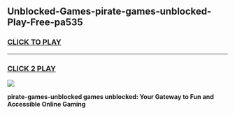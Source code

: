 
## Unblocked-Games-pirate-games-unblocked-Play-Free-pa535
<h3>
<a href="https://premium76.site?title=pirate-games-unblocked&ref=21A">CLICK TO PLAY</a></h3>
<hr>

<h3>
<a href="https://premium76.site?title=pirate-games-unblocked&ref=21A">CLICK 2 PLAY</a>
  
</h3>

<a href="https://premium76.site?title=pirate-games-unblocked&ref=21A"><img src="https://clearcache.store/games.png"></a>


**pirate-games-unblocked games unblocked: Your Gateway to Fun and Accessible Online Gaming**

